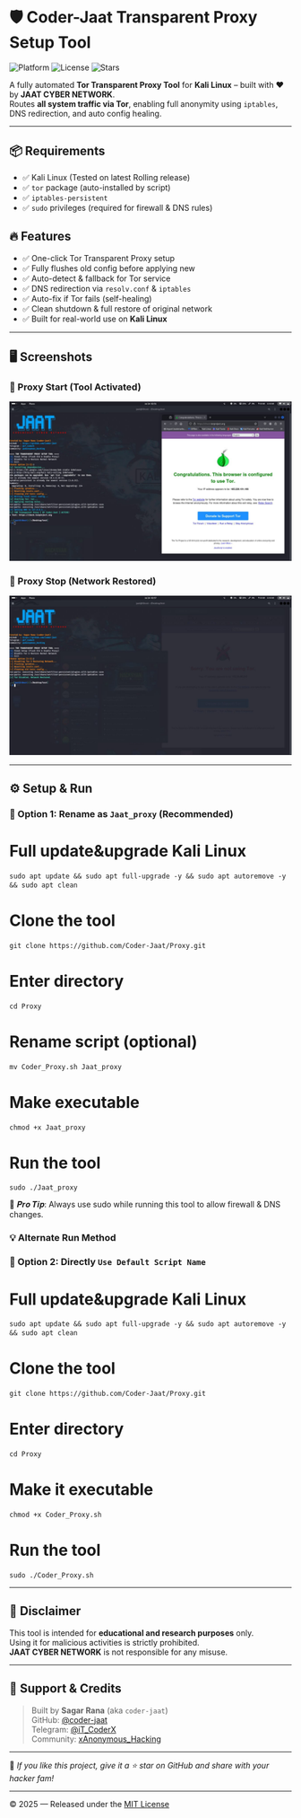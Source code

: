# 🛡️ Coder-Jaat Transparent Proxy Setup Tool

![Platform](https://img.shields.io/badge/Platform-Kali%20Linux-blue?style=flat-square&logo=linux)
![License](https://img.shields.io/github/license/Coder-Jaat/Proxy?style=flat-square)
![Stars](https://img.shields.io/github/stars/Coder-Jaat/Proxy?style=flat-square)

A fully automated **Tor Transparent Proxy Tool** for **Kali Linux** – built with ❤️ by **JAAT CYBER NETWORK**.  
Routes **all system traffic via Tor**, enabling full anonymity using `iptables`, DNS redirection, and auto config healing.

---
## 📦 Requirements

- ✅ Kali Linux (Tested on latest Rolling release)
- ✅ `tor` package (auto-installed by script)
- ✅ `iptables-persistent`
- ✅ `sudo` privileges (required for firewall & DNS rules)

## 🔥 Features

- ✅ One-click Tor Transparent Proxy setup
- ✅ Fully flushes old config before applying new
- ✅ Auto-detect & fallback for Tor service
- ✅ DNS redirection via `resolv.conf` & `iptables`
- ✅ Auto-fix if Tor fails (self-healing)
- ✅ Clean shutdown & full restore of original network
- ✅ Built for real-world use on **Kali Linux**

---

## 🖥️ Screenshots

### 🔹 Proxy Start (Tool Activated)
![proxy start](screenshots/proxy_Start.jpg)

### 🔹 Proxy Stop (Network Restored)
![proxy stop](screenshots/proxy_stop.jpg)

---

## ⚙️ Setup & Run

### 🔹 Option 1: Rename as `Jaat_proxy` (Recommended)

# Full update&upgrade Kali Linux
```
sudo apt update && sudo apt full-upgrade -y && sudo apt autoremove -y && sudo apt clean
```
# Clone the tool
```
git clone https://github.com/Coder-Jaat/Proxy.git
```
# Enter directory
```
cd Proxy
```
# Rename script (optional)
```
mv Coder_Proxy.sh Jaat_proxy
```
# Make executable
```
chmod +x Jaat_proxy
```
# Run the tool
```
sudo ./Jaat_proxy
```
📝 𝑷𝒓𝒐 𝑻𝒊𝒑: Always use sudo while running this tool to allow firewall & DNS changes.
### 💡 Alternate Run Method
### 🔹 Option 2: Directly `Use Default Script Name`

# Full update&upgrade Kali Linux
```
sudo apt update && sudo apt full-upgrade -y && sudo apt autoremove -y && sudo apt clean
```

# Clone the tool
```
git clone https://github.com/Coder-Jaat/Proxy.git
```
# Enter directory
```
cd Proxy
```
# Make it executable
```
chmod +x Coder_Proxy.sh
```
# Run the tool
```
sudo ./Coder_Proxy.sh
```
---

## 🔐 Disclaimer

This tool is intended for **educational and research purposes** only.  
Using it for malicious activities is strictly prohibited.  
**JAAT CYBER NETWORK** is not responsible for any misuse.

---

## 🙋 Support & Credits

> Built by **Sagar Rana** (aka `coder-jaat`)  
> GitHub: [@coder-jaat](https://github.com/coder-jaat)  
> Telegram: [@iT_CoderX](https://t.me/iT_CoderX)  
> Community: [xAnonymous_Hacking](https://t.me/xAnonymous_Hacking)

---

💖 *If you like this project, give it a ⭐ star on GitHub and share with your hacker fam!*

---
© 2025 — Released under the [MIT License](LICENSE)
